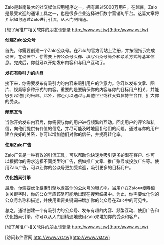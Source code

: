 Zalo是越南最大的社交媒体应用程序之一，拥有超过5000万用户。在越南，Zalo是最受欢迎的通讯工具之一，也是很多企业选择进行数字营销的平台。这篇文章将介绍如何通过Zalo进行引流，从入门到精通。

[想了解推广相关软件的朋友请登录 http://www.vst.tw](http://www.vst.tw)

**创建Zalo公众号**

首先，你需要创建一个Zalo公众号。在Zalo的官方网站上注册，并按照指示完成设置。在设置中，你需要上传公众号头像、填写公众号简介和联系方式等基本信息。完成后，你就可以开始发布内容和与用户互动了。

**发布有吸引力的内容**

接下来，你需要发布有吸引力的内容来吸引用户的注意力。你可以发布文章、图片、视频等多种形式的内容。重要的是要确保你的内容与你的目标用户相关，并能够引起他们的兴趣。此外，你还可以通过与其他企业或社交媒体博主合作，扩大你的受众。

**频繁互动**

当你开始发布内容后，你需要与你的用户进行频繁的互动。回复用户的评论和私信，向他们提供有价值的信息，并尽可能及时地回复他们的问题。通过与你的用户建立良好的关系，你可以增加他们对你的信任，并提高转化率。

**使用Zalo广告**

Zalo广告是一种有效的引流工具，可以帮助你快速地吸引更多的潜在客户。你可以根据你的需求选择不同类型的广告，例如推广文章、推广账号或投放广告等。使用Zalo广告，可以让你的公众号更加受欢迎，吸引更多的目标用户。

**优化搜索引擎**

最后，你需要优化搜索引擎以提高你的公众号的曝光率。当用户在Zalo中搜索相关关键字时，你的公众号应该尽可能地出现在搜索结果中。为此，你需要优化你的公众号名称和描述，并使用重要关键词来增加你的公众号在Zalo中的可见性。

总之，通过创建一个有吸引力的公众号、发布有趣的内容、频繁互动、使用广告和优化搜索引擎，你可以从入门到精通地使用Zalo来增加你的受众和客户。

[想了解推广相关软件的朋友请登录 http://www.vst.tw](http://www.vst.tw)


[访问软件官网 http://www.vst.tw](http://www.vst.tw)
